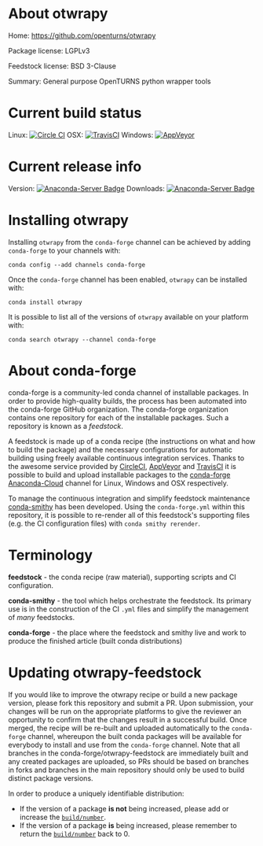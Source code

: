 About otwrapy
=============

Home: https://github.com/openturns/otwrapy

Package license: LGPLv3

Feedstock license: BSD 3-Clause

Summary: General purpose OpenTURNS python wrapper tools



Current build status
====================

Linux: [![Circle CI](https://circleci.com/gh/conda-forge/otwrapy-feedstock.svg?style=shield)](https://circleci.com/gh/conda-forge/otwrapy-feedstock)
OSX: [![TravisCI](https://travis-ci.org/conda-forge/otwrapy-feedstock.svg?branch=master)](https://travis-ci.org/conda-forge/otwrapy-feedstock)
Windows: [![AppVeyor](https://ci.appveyor.com/api/projects/status/github/conda-forge/otwrapy-feedstock?svg=True)](https://ci.appveyor.com/project/conda-forge/otwrapy-feedstock/branch/master)

Current release info
====================
Version: [![Anaconda-Server Badge](https://anaconda.org/conda-forge/otwrapy/badges/version.svg)](https://anaconda.org/conda-forge/otwrapy)
Downloads: [![Anaconda-Server Badge](https://anaconda.org/conda-forge/otwrapy/badges/downloads.svg)](https://anaconda.org/conda-forge/otwrapy)

Installing otwrapy
==================

Installing `otwrapy` from the `conda-forge` channel can be achieved by adding `conda-forge` to your channels with:

```
conda config --add channels conda-forge
```

Once the `conda-forge` channel has been enabled, `otwrapy` can be installed with:

```
conda install otwrapy
```

It is possible to list all of the versions of `otwrapy` available on your platform with:

```
conda search otwrapy --channel conda-forge
```


About conda-forge
=================

conda-forge is a community-led conda channel of installable packages.
In order to provide high-quality builds, the process has been automated into the
conda-forge GitHub organization. The conda-forge organization contains one repository
for each of the installable packages. Such a repository is known as a *feedstock*.

A feedstock is made up of a conda recipe (the instructions on what and how to build
the package) and the necessary configurations for automatic building using freely
available continuous integration services. Thanks to the awesome service provided by
[CircleCI](https://circleci.com/), [AppVeyor](http://www.appveyor.com/)
and [TravisCI](https://travis-ci.org/) it is possible to build and upload installable
packages to the [conda-forge](https://anaconda.org/conda-forge)
[Anaconda-Cloud](http://docs.anaconda.org/) channel for Linux, Windows and OSX respectively.

To manage the continuous integration and simplify feedstock maintenance
[conda-smithy](http://github.com/conda-forge/conda-smithy) has been developed.
Using the ``conda-forge.yml`` within this repository, it is possible to re-render all of
this feedstock's supporting files (e.g. the CI configuration files) with ``conda smithy rerender``.


Terminology
===========

**feedstock** - the conda recipe (raw material), supporting scripts and CI configuration.

**conda-smithy** - the tool which helps orchestrate the feedstock.
                   Its primary use is in the construction of the CI ``.yml`` files
                   and simplify the management of *many* feedstocks.

**conda-forge** - the place where the feedstock and smithy live and work to
                  produce the finished article (built conda distributions)


Updating otwrapy-feedstock
==========================

If you would like to improve the otwrapy recipe or build a new
package version, please fork this repository and submit a PR. Upon submission,
your changes will be run on the appropriate platforms to give the reviewer an
opportunity to confirm that the changes result in a successful build. Once
merged, the recipe will be re-built and uploaded automatically to the
`conda-forge` channel, whereupon the built conda packages will be available for
everybody to install and use from the `conda-forge` channel.
Note that all branches in the conda-forge/otwrapy-feedstock are
immediately built and any created packages are uploaded, so PRs should be based
on branches in forks and branches in the main repository should only be used to
build distinct package versions.

In order to produce a uniquely identifiable distribution:
 * If the version of a package **is not** being increased, please add or increase
   the [``build/number``](http://conda.pydata.org/docs/building/meta-yaml.html#build-number-and-string).
 * If the version of a package **is** being increased, please remember to return
   the [``build/number``](http://conda.pydata.org/docs/building/meta-yaml.html#build-number-and-string)
   back to 0.
